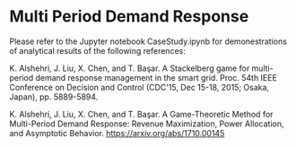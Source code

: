 # Multi Period Demand Response 
Please refer to the Jupyter notebook CaseStudy.ipynb for demonestrations of analytical results of the following references: 

K. Alshehri, J. Liu, X. Chen, and T. Başar. A Stackelberg game for multi-period demand response management in the smart grid. Proc. 54th IEEE Conference on Decision and Control (CDC'15, Dec 15-18, 2015; Osaka, Japan), pp. 5889-5894.

K. Alshehri, J. Liu, X. Chen, and T. Başar. A Game-Theoretic Method for Multi-Period Demand Response: Revenue Maximization, Power Allocation, and Asymptotic Behavior. https://arxiv.org/abs/1710.00145
